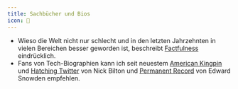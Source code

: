 ```yaml
---
title: Sachbücher und Bios
icon: 📖
---
```


- Wieso die Welt nicht nur schlecht und in den letzten Jahrzehnten in vielen Bereichen besser geworden ist, beschreibt [Factfulness](https://www.orellfuessli.ch/shop/home/artikeldetails/ID140495652.html) eindrücklich.
- Fans von Tech-Biographien kann ich seit neuestem [American Kingpin](https://www.orellfuessli.ch/shop/home/artikeldetails/ID78337859.html) und [Hatching Twitter](https://www.orellfuessli.ch/shop/home/artikeldetails/ID38926747.html) von Nick Bilton und [Permanent Record](https://www.orellfuessli.ch/shop/home/artikeldetails/ID146323993.html) von Edward Snowden empfehlen.
